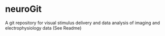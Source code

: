 # neuroGit
A git repository for visual stimulus delivery and data analysis of imaging and electrophysiology data (See Readme)
